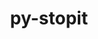---
title: "py-stopit"
layout: cache
categories: [package, develop]
meta: {"versions": ["1.1.2"], "compilers": ["gcc@=7.3.1"], "oss": ["amzn2"], "platforms": ["linux"], "targets": ["aarch64", "neoverse_n1", "x86_64_v3"], "stacks": ["aws-isc", "aws-isc-aarch64", "root"], "num_specs": 21, "num_specs_by_stack": {"aws-isc-aarch64": 14, "root": 21, "aws-isc": 7}}
spec_details: [{"hash": "dc4vutqlxw6jw7q2f2ls3r7hy6uotmno", "compiler": "gcc@=7.3.1", "versions": ["1.1.2"], "os": "amzn2", "platform": "linux", "target": "aarch64", "variants": ["build_system=python_pip"], "stacks": ["aws-isc-aarch64", "root"], "size": "-", "tarball": "https://binaries.spack.io/develop/build_cache/linux-amzn2-aarch64/gcc-7.3.1/py-stopit-1.1.2/linux-amzn2-aarch64-gcc-7.3.1-py-stopit-1.1.2-dc4vutqlxw6jw7q2f2ls3r7hy6uotmno.spack"}, {"hash": "5opddp57nhd7meptcp7tbkworf3fmpje", "compiler": "gcc@=7.3.1", "versions": ["1.1.2"], "os": "amzn2", "platform": "linux", "target": "aarch64", "variants": ["build_system=python_pip"], "stacks": ["aws-isc-aarch64", "root"], "size": "-", "tarball": "https://binaries.spack.io/develop/build_cache/linux-amzn2-aarch64/gcc-7.3.1/py-stopit-1.1.2/linux-amzn2-aarch64-gcc-7.3.1-py-stopit-1.1.2-5opddp57nhd7meptcp7tbkworf3fmpje.spack"}, {"hash": "kk3plex6jayhbajymdsmliighs2kqypi", "compiler": "gcc@=7.3.1", "versions": ["1.1.2"], "os": "amzn2", "platform": "linux", "target": "aarch64", "variants": ["build_system=python_pip"], "stacks": ["aws-isc-aarch64", "root"], "size": "-", "tarball": "https://binaries.spack.io/develop/build_cache/linux-amzn2-aarch64/gcc-7.3.1/py-stopit-1.1.2/linux-amzn2-aarch64-gcc-7.3.1-py-stopit-1.1.2-kk3plex6jayhbajymdsmliighs2kqypi.spack"}, {"hash": "xyptvwm2wkzzinmitoz465nxky2qlpfw", "compiler": "gcc@=7.3.1", "versions": ["1.1.2"], "os": "amzn2", "platform": "linux", "target": "aarch64", "variants": ["build_system=python_pip"], "stacks": ["aws-isc-aarch64", "root"], "size": "-", "tarball": "https://binaries.spack.io/develop/build_cache/linux-amzn2-aarch64/gcc-7.3.1/py-stopit-1.1.2/linux-amzn2-aarch64-gcc-7.3.1-py-stopit-1.1.2-xyptvwm2wkzzinmitoz465nxky2qlpfw.spack"}, {"hash": "scxypl4l3gwpxt6lr7s7dotjn7qrew4y", "compiler": "gcc@=7.3.1", "versions": ["1.1.2"], "os": "amzn2", "platform": "linux", "target": "aarch64", "variants": ["build_system=python_pip"], "stacks": ["aws-isc-aarch64", "root"], "size": "-", "tarball": "https://binaries.spack.io/develop/build_cache/linux-amzn2-aarch64/gcc-7.3.1/py-stopit-1.1.2/linux-amzn2-aarch64-gcc-7.3.1-py-stopit-1.1.2-scxypl4l3gwpxt6lr7s7dotjn7qrew4y.spack"}, {"hash": "znilnedflc6cthd4n2f4ylhfzkn5zxed", "compiler": "gcc@=7.3.1", "versions": ["1.1.2"], "os": "amzn2", "platform": "linux", "target": "aarch64", "variants": ["build_system=python_pip"], "stacks": ["aws-isc-aarch64", "root"], "size": "-", "tarball": "https://binaries.spack.io/develop/build_cache/linux-amzn2-aarch64/gcc-7.3.1/py-stopit-1.1.2/linux-amzn2-aarch64-gcc-7.3.1-py-stopit-1.1.2-znilnedflc6cthd4n2f4ylhfzkn5zxed.spack"}, {"hash": "zphlhn7xduh5dohi3mug6euwubixdfxg", "compiler": "gcc@=7.3.1", "versions": ["1.1.2"], "os": "amzn2", "platform": "linux", "target": "aarch64", "variants": ["build_system=python_pip"], "stacks": ["aws-isc-aarch64", "root"], "size": "-", "tarball": "https://binaries.spack.io/develop/build_cache/linux-amzn2-aarch64/gcc-7.3.1/py-stopit-1.1.2/linux-amzn2-aarch64-gcc-7.3.1-py-stopit-1.1.2-zphlhn7xduh5dohi3mug6euwubixdfxg.spack"}, {"hash": "3w542l73wndspsi2fgrdvgoe53ssompm", "compiler": "gcc@=7.3.1", "versions": ["1.1.2"], "os": "amzn2", "platform": "linux", "target": "neoverse_n1", "variants": ["build_system=python_pip"], "stacks": ["aws-isc-aarch64", "root"], "size": "-", "tarball": "https://binaries.spack.io/develop/build_cache/linux-amzn2-neoverse_n1/gcc-7.3.1/py-stopit-1.1.2/linux-amzn2-neoverse_n1-gcc-7.3.1-py-stopit-1.1.2-3w542l73wndspsi2fgrdvgoe53ssompm.spack"}, {"hash": "iokzn3pjgqzjytf63axtoe2issioigbq", "compiler": "gcc@=7.3.1", "versions": ["1.1.2"], "os": "amzn2", "platform": "linux", "target": "neoverse_n1", "variants": ["build_system=python_pip"], "stacks": ["aws-isc-aarch64", "root"], "size": "-", "tarball": "https://binaries.spack.io/develop/build_cache/linux-amzn2-neoverse_n1/gcc-7.3.1/py-stopit-1.1.2/linux-amzn2-neoverse_n1-gcc-7.3.1-py-stopit-1.1.2-iokzn3pjgqzjytf63axtoe2issioigbq.spack"}, {"hash": "ordcxjdjoqdpmaw6jzlblymujmsqe5tj", "compiler": "gcc@=7.3.1", "versions": ["1.1.2"], "os": "amzn2", "platform": "linux", "target": "neoverse_n1", "variants": ["build_system=python_pip"], "stacks": ["aws-isc-aarch64", "root"], "size": "-", "tarball": "https://binaries.spack.io/develop/build_cache/linux-amzn2-neoverse_n1/gcc-7.3.1/py-stopit-1.1.2/linux-amzn2-neoverse_n1-gcc-7.3.1-py-stopit-1.1.2-ordcxjdjoqdpmaw6jzlblymujmsqe5tj.spack"}, {"hash": "ryf6qs3ag7bd3rci56hhq6d2lcvi7a4n", "compiler": "gcc@=7.3.1", "versions": ["1.1.2"], "os": "amzn2", "platform": "linux", "target": "neoverse_n1", "variants": ["build_system=python_pip"], "stacks": ["aws-isc-aarch64", "root"], "size": "-", "tarball": "https://binaries.spack.io/develop/build_cache/linux-amzn2-neoverse_n1/gcc-7.3.1/py-stopit-1.1.2/linux-amzn2-neoverse_n1-gcc-7.3.1-py-stopit-1.1.2-ryf6qs3ag7bd3rci56hhq6d2lcvi7a4n.spack"}, {"hash": "zh253hlt5c5ciqt5ujr4z5ssn352uczi", "compiler": "gcc@=7.3.1", "versions": ["1.1.2"], "os": "amzn2", "platform": "linux", "target": "neoverse_n1", "variants": ["build_system=python_pip"], "stacks": ["aws-isc-aarch64", "root"], "size": "-", "tarball": "https://binaries.spack.io/develop/build_cache/linux-amzn2-neoverse_n1/gcc-7.3.1/py-stopit-1.1.2/linux-amzn2-neoverse_n1-gcc-7.3.1-py-stopit-1.1.2-zh253hlt5c5ciqt5ujr4z5ssn352uczi.spack"}, {"hash": "z5k3r2xi3pobpye7p5cucxgm4nk2imxb", "compiler": "gcc@=7.3.1", "versions": ["1.1.2"], "os": "amzn2", "platform": "linux", "target": "neoverse_n1", "variants": ["build_system=python_pip"], "stacks": ["aws-isc-aarch64", "root"], "size": "-", "tarball": "https://binaries.spack.io/develop/build_cache/linux-amzn2-neoverse_n1/gcc-7.3.1/py-stopit-1.1.2/linux-amzn2-neoverse_n1-gcc-7.3.1-py-stopit-1.1.2-z5k3r2xi3pobpye7p5cucxgm4nk2imxb.spack"}, {"hash": "qcwswljnbpwurq4j6ktewe33v4ulkk46", "compiler": "gcc@=7.3.1", "versions": ["1.1.2"], "os": "amzn2", "platform": "linux", "target": "neoverse_n1", "variants": ["build_system=python_pip"], "stacks": ["aws-isc-aarch64", "root"], "size": "-", "tarball": "https://binaries.spack.io/develop/build_cache/linux-amzn2-neoverse_n1/gcc-7.3.1/py-stopit-1.1.2/linux-amzn2-neoverse_n1-gcc-7.3.1-py-stopit-1.1.2-qcwswljnbpwurq4j6ktewe33v4ulkk46.spack"}, {"hash": "6ex6sdb2ukn2xgys3ojxsdkdahnmjhtb", "compiler": "gcc@=7.3.1", "versions": ["1.1.2"], "os": "amzn2", "platform": "linux", "target": "x86_64_v3", "variants": ["build_system=python_pip"], "stacks": ["aws-isc", "root"], "size": "-", "tarball": "https://binaries.spack.io/develop/build_cache/linux-amzn2-x86_64_v3/gcc-7.3.1/py-stopit-1.1.2/linux-amzn2-x86_64_v3-gcc-7.3.1-py-stopit-1.1.2-6ex6sdb2ukn2xgys3ojxsdkdahnmjhtb.spack"}, {"hash": "jofues4darj43fdvjecdamqmnojv2erf", "compiler": "gcc@=7.3.1", "versions": ["1.1.2"], "os": "amzn2", "platform": "linux", "target": "x86_64_v3", "variants": ["build_system=python_pip"], "stacks": ["aws-isc", "root"], "size": "-", "tarball": "https://binaries.spack.io/develop/build_cache/linux-amzn2-x86_64_v3/gcc-7.3.1/py-stopit-1.1.2/linux-amzn2-x86_64_v3-gcc-7.3.1-py-stopit-1.1.2-jofues4darj43fdvjecdamqmnojv2erf.spack"}, {"hash": "ba4fdox6ckwtqiqb2g33vloziok5ybww", "compiler": "gcc@=7.3.1", "versions": ["1.1.2"], "os": "amzn2", "platform": "linux", "target": "x86_64_v3", "variants": ["build_system=python_pip"], "stacks": ["aws-isc", "root"], "size": "-", "tarball": "https://binaries.spack.io/develop/build_cache/linux-amzn2-x86_64_v3/gcc-7.3.1/py-stopit-1.1.2/linux-amzn2-x86_64_v3-gcc-7.3.1-py-stopit-1.1.2-ba4fdox6ckwtqiqb2g33vloziok5ybww.spack"}, {"hash": "3bggyh56sr3la32gfcrpzug6cyoa7gdn", "compiler": "gcc@=7.3.1", "versions": ["1.1.2"], "os": "amzn2", "platform": "linux", "target": "x86_64_v3", "variants": ["build_system=python_pip"], "stacks": ["aws-isc", "root"], "size": "-", "tarball": "https://binaries.spack.io/develop/build_cache/linux-amzn2-x86_64_v3/gcc-7.3.1/py-stopit-1.1.2/linux-amzn2-x86_64_v3-gcc-7.3.1-py-stopit-1.1.2-3bggyh56sr3la32gfcrpzug6cyoa7gdn.spack"}, {"hash": "j55uny45t4reiziktqirtyfyfgddbzjb", "compiler": "gcc@=7.3.1", "versions": ["1.1.2"], "os": "amzn2", "platform": "linux", "target": "x86_64_v3", "variants": ["build_system=python_pip"], "stacks": ["aws-isc", "root"], "size": "-", "tarball": "https://binaries.spack.io/develop/build_cache/linux-amzn2-x86_64_v3/gcc-7.3.1/py-stopit-1.1.2/linux-amzn2-x86_64_v3-gcc-7.3.1-py-stopit-1.1.2-j55uny45t4reiziktqirtyfyfgddbzjb.spack"}, {"hash": "sme7mh4lyu2lgiaosjhciiqx7mu2jhvf", "compiler": "gcc@=7.3.1", "versions": ["1.1.2"], "os": "amzn2", "platform": "linux", "target": "x86_64_v3", "variants": ["build_system=python_pip"], "stacks": ["aws-isc", "root"], "size": "-", "tarball": "https://binaries.spack.io/develop/build_cache/linux-amzn2-x86_64_v3/gcc-7.3.1/py-stopit-1.1.2/linux-amzn2-x86_64_v3-gcc-7.3.1-py-stopit-1.1.2-sme7mh4lyu2lgiaosjhciiqx7mu2jhvf.spack"}, {"hash": "g4bezzbwtsrldsqyrw7drvsrwhhwbeh5", "compiler": "gcc@=7.3.1", "versions": ["1.1.2"], "os": "amzn2", "platform": "linux", "target": "x86_64_v3", "variants": ["build_system=python_pip"], "stacks": ["aws-isc", "root"], "size": "-", "tarball": "https://binaries.spack.io/develop/build_cache/linux-amzn2-x86_64_v3/gcc-7.3.1/py-stopit-1.1.2/linux-amzn2-x86_64_v3-gcc-7.3.1-py-stopit-1.1.2-g4bezzbwtsrldsqyrw7drvsrwhhwbeh5.spack"}]
---